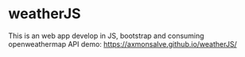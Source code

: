 # weatherJS
This is an web app develop in JS, bootstrap and consuming openweathermap API
demo:
https://axmonsalve.github.io/weatherJS/
